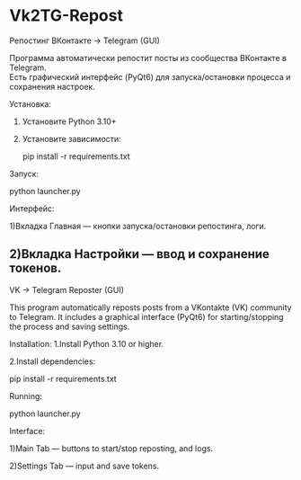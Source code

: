 # Vk2TG-Repost
Репостинг ВКонтакте → Telegram (GUI)

Программа автоматически репостит посты из сообщества ВКонтакте в Telegram.  
Есть графический интерфейс (PyQt6) для запуска/остановки процесса и сохранения настроек.  

Установка:

1. Установите Python 3.10+
   
2. Установите зависимости:
   
   pip install -r requirements.txt
   
Запуск:

python launcher.py

Интерфейс:

1)Вкладка Главная — кнопки запуска/остановки репостинга, логи.

2)Вкладка Настройки — ввод и сохранение токенов.
--------------------------------------------------
VK → Telegram Reposter (GUI)

This program automatically reposts posts from a VKontakte (VK) community to Telegram.
It includes a graphical interface (PyQt6) for starting/stopping the process and saving settings.

Installation:
1.Install Python 3.10 or higher.

2.Install dependencies:

  pip install -r requirements.txt

Running:

python launcher.py

Interface:

1)Main Tab — buttons to start/stop reposting, and logs.

2)Settings Tab — input and save tokens.
